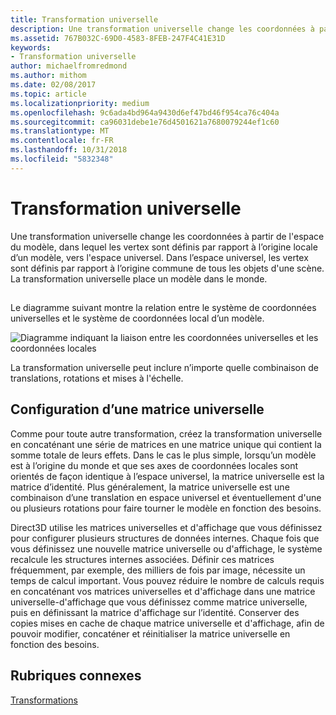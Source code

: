 ```yaml
---
title: Transformation universelle
description: Une transformation universelle change les coordonnées à partir de l'espace du modèle, dans lequel les sommets sont définis par rapport à l’origine locale d’un modèle, vers l'espace universel.
ms.assetid: 767B032C-69D0-4583-8FEB-247F4C41E31D
keywords:
- Transformation universelle
author: michaelfromredmond
ms.author: mithom
ms.date: 02/08/2017
ms.topic: article
ms.localizationpriority: medium
ms.openlocfilehash: 9c6ada4bd964a9430d6ef47bd46f954ca76c404a
ms.sourcegitcommit: ca96031debe1e76d4501621a7680079244ef1c60
ms.translationtype: MT
ms.contentlocale: fr-FR
ms.lasthandoff: 10/31/2018
ms.locfileid: "5832348"
---
```

# <a name="world-transform"></a>Transformation universelle


Une transformation universelle change les coordonnées à partir de l'espace du modèle, dans lequel les vertex sont définis par rapport à l’origine locale d’un modèle, vers l'espace universel. Dans l’espace universel, les vertex sont définis par rapport à l’origine commune de tous les objets d'une scène. La transformation universelle place un modèle dans le monde.

## <span id="What_Is_a_World_Transform"></span><span id="what_is_a_world_transform"></span><span id="WHAT_IS_A_WORLD_TRANSFORM"></span>


Le diagramme suivant montre la relation entre le système de coordonnées universelles et le système de coordonnées local d’un modèle.

![Diagramme indiquant la liaison entre les coordonnées universelles et les coordonnées locales](images/worldcrd.png)

La transformation universelle peut inclure n’importe quelle combinaison de translations, rotations et mises à l'échelle.

## <a name="span-idsettingupaworldmatrixxmlspansetting-up-a-world-matrix"></a><span id="SETTING_UP_A_WORLD_MATRIX.XML"></span>Configuration d’une matrice universelle


Comme pour toute autre transformation, créez la transformation universelle en concaténant une série de matrices en une matrice unique qui contient la somme totale de leurs effets. Dans le cas le plus simple, lorsqu’un modèle est à l’origine du monde et que ses axes de coordonnées locales sont orientés de façon identique à l’espace universel, la matrice universelle est la matrice d’identité. Plus généralement, la matrice universelle est une combinaison d’une translation en espace universel et éventuellement d'une ou plusieurs rotations pour faire tourner le modèle en fonction des besoins.

Direct3D utilise les matrices universelles et d'affichage que vous définissez pour configurer plusieurs structures de données internes. Chaque fois que vous définissez une nouvelle matrice universelle ou d'affichage, le système recalcule les structures internes associées. Définir ces matrices fréquemment, par exemple, des milliers de fois par image, nécessite un temps de calcul important. Vous pouvez réduire le nombre de calculs requis en concaténant vos matrices universelles et d'affichage dans une matrice universelle-d'affichage que vous définissez comme matrice universelle, puis en définissant la matrice d'affichage sur l’identité. Conserver des copies mises en cache de chaque matrice universelle et d'affichage, afin de pouvoir modifier, concaténer et réinitialiser la matrice universelle en fonction des besoins.

## <a name="span-idrelated-topicsspanrelated-topics"></a><span id="related-topics"></span>Rubriques connexes


[Transformations](transforms.md)

 

 




